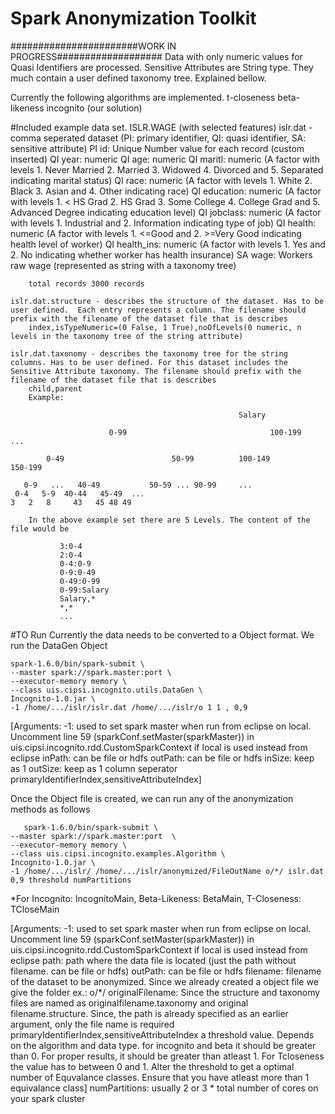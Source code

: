# Spark Anonymization Toolkit
 #######################WORK IN PROGRESS###################
 Data with only numeric values for Quasi Identifiers are processed.
 Sensitive Attributes are String type. They much contain a user defined taxonomy tree. Explained bellow.
  
 Currently the following algorithms are implemented. 
 	t-closeness
 	beta-likeness
 	incognito (our solution)

#Included example data set.
	ISLR.WAGE (with selected features)
	islr.dat - comma seperated dataset (PI: primary identifier, QI: quasi identifier, SA: sensitive attribute)
		PI id: Unique Number value for each record (custom inserted)
		QI year: numeric
		QI age: numeric
		QI maritl: numeric (A factor with levels 1. Never Married 2. Married 3. Widowed 4. Divorced and 5. Separated indicating marital status)
		QI race: numeric (A factor with levels 1. White 2. Black 3. Asian and 4. Other indicating race)
		QI education: numeric (A factor with levels 1. < HS Grad 2. HS Grad 3. Some College 4. College Grad and 5. Advanced Degree indicating education level)
		QI jobclass: numeric (A factor with levels 1. Industrial and 2. Information indicating type of job)
		QI health: numeric (A factor with levels 1. <=Good and 2. >=Very Good indicating health level of worker)
		QI health_ins: numeric (A factor with levels 1. Yes and 2. No indicating whether worker has health insurance)
		SA wage: Workers raw wage (represented as string with a taxonomy tree)
		
		total records 3000 records
		
	islr.dat.structure - describes the structure of the dataset. Has to be user defined.  Each entry represents a column. The filename should prefix with the filename of the dataset file that is describes
		index,isTypeNumeric=(0 False, 1 True),noOfLevels(0 numeric, n levels in the taxonomy tree of the string attribute)
		
	islr.dat.taxonomy - describes the taxonomy tree for the string columns. Has to be user defined. For this dataset includes the Sensitive Attribute taxonomy. The filename should prefix with the filename of the dataset file that is describes
		child,parent		
		Example:					
 ```
													Salary
					
					   0-99							       100-199 				...							
		
	     0-49				         50-99			100-149			150-199		
	
	0-9   ... 	40-49	 		50-59 ... 90-99		...
  0-4   5-9  40-44   45-49  ...
 3   2   8     43   45 48 49
  ```
 
 		In the above example set there are 5 Levels. The content of the file would be
 ```
 			3:0-4
 			2:0-4
 			0-4:0-9
 			0-9:0-49
 			0-49:0-99
 			0-99:Salary
 			Salary,*
 			*,*
 			...
 ``` 			
		
		
#TO Run
Currently the data needs to be converted to a Object format. We run the DataGen Object

 ```
spark-1.6.0/bin/spark-submit \
--master spark://spark.master:port \
--executor-memory memory \
--class uis.cipsi.incognito.utils.DataGen \
Incognito-1.0.jar \
-1 /home/.../islr/islr.dat /home/.../islr/o 1 1 , 0,9
 ```
 
[Arguments: 
	-1: used to set spark master when run from eclipse on local. Uncomment line 59 (sparkConf.setMaster(sparkMaster)) in uis.cipsi.incognito.rdd.CustomSparkContext if local is used instead from eclipse
	inPath: can be file or hdfs
	outPath: can be file or hdfs
	inSize: keep as 1
	outSize: keep as 1
	column seperator
	primaryIdentifierIndex,sensitiveAttributeIndex]
	
Once the Object file is created, we can run any of the anonymization methods as follows
 ```
	spark-1.6.0/bin/spark-submit \
--master spark://spark.master:port  \
--executor-memory memory \
--class uis.cipsi.incognito.examples.Algorithm \
Incognito-1.0.jar \
-1 /home/.../islr/ /home/.../islr/anonymized/FileOutName o/*/ islr.dat 0,9 threshold numPartitions
 ```
 
*For Incognito: IncognitoMain, Beta-Likeness: BetaMain, T-Closeness: TCloseMain

[Arguments: 
	-1: used to set spark master when run from eclipse on local. Uncomment line 59 (sparkConf.setMaster(sparkMaster)) in uis.cipsi.incognito.rdd.CustomSparkContext if local is used instead from eclipse
	path: path where the data file is located (just the path without filename. can be file or hdfs)
	outPath: can be file or hdfs
	filename: filename of the dataset to be anonymized. Since we already created a object file we give the folder ex.: o/*/
	originalFilename: Since the structure and taxonomy files are named as originalfilename.taxonomy and original filename.structure. Since, the path is already specified as an earlier argument, only the file name is required
	primaryIdentifierIndex,sensitiveAttributeIndex
	a threshold value. Depends on the algorithm and data type. for incognito and beta it should be greater than 0. For proper results, it should be greater than atleast 1. For Tcloseness the value has to between 0 and 1. Alter the threshold to get a optimal number of Equvalance classes. Ensure that you have atleast more than 1 equivalance class]
 	numPartitions: usually 2 or 3 * total number of cores on your spark cluster 			
